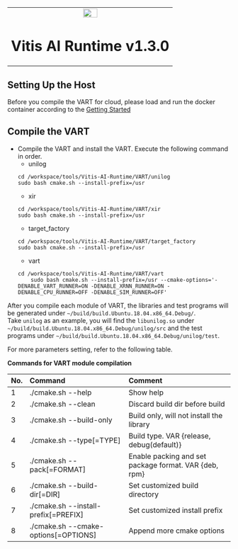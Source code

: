 <table width="100%">
  <tr width="100%">
    <td align="center"><img src="https://www.xilinx.com/content/dam/xilinx/imgs/press/media-kits/corporate/xilinx-logo.png" width="30%"/><h1>Vitis AI Runtime v1.3.0</h1>
    </td>
 </tr>
 </table>
 
## Setting Up the Host
Before you compile the VART for cloud, please load and run the docker container according to the [Getting Started](https://github.com/Xilinx/Vitis-AI#getting-started)

## Compile the VART  

* Compile the VART and install the VART. Execute the following command in order.
	* unilog
	```
	cd /workspace/tools/Vitis-AI-Runtime/VART/unilog
	sudo bash cmake.sh --install-prefix=/usr
	```
	* xir
	```
	cd /workspace/tools/Vitis-AI-Runtime/VART/xir
	sudo bash cmake.sh --install-prefix=/usr
	```
	* target_factory
	```
	cd /workspace/tools/Vitis-AI-Runtime/VART/target_factory
	sudo bash cmake.sh --install-prefix=/usr
	```
	* vart
	```
	cd /workspace/tools/Vitis-AI-Runtime/VART/vart
        sudo bash cmake.sh --install-prefix=/usr --cmake-options='-DENABLE_VART_RUNNER=ON -DENABLE_XRNN_RUNNER=ON -DENABLE_CPU_RUNNER=OFF -DENABLE_SIM_RUNNER=OFF'
	```

After you compile each module of VART, the libraries and test programs will be generated under `~/build/build.Ubuntu.18.04.x86_64.Debug/`.  
Take `unilog` as an example, you will find the `libunilog.so` under `~/build/build.Ubuntu.18.04.x86_64.Debug/unilog/src` and the test programs under
`~/build/build.Ubuntu.18.04.x86_64.Debug/unilog/test`.  

For more parameters setting, refer to the following table.

 <summary><b> Commands for VART module compilation </b></summary>
 
| No\. | Command                  | Comment                                                      |
| :--- | :----------------------- | :----------------------------------------------------------- |
| 1    | ./cmake.sh --help        | Show help                              |
| 2    | ./cmake.sh --clean       | Discard build dir before build                              |
| 3    | ./cmake.sh --build-only  | Build only, will not install the library                  |
| 4    | ./cmake.sh --type[=TYPE] | Build type. VAR {release, debug(default)}            |
| 5    | ./cmake.sh --pack[=FORMAT]           | Enable packing and set package format. VAR {deb, rpm}         |
| 6    | ./cmake.sh --build-dir[=DIR]           | Set customized build directory    |
| 7    | ./cmake.sh --install-prefix[=PREFIX]   | Set customized install prefix         |
| 8    | ./cmake.sh --cmake-options[=OPTIONS]   | Append more cmake options        |


